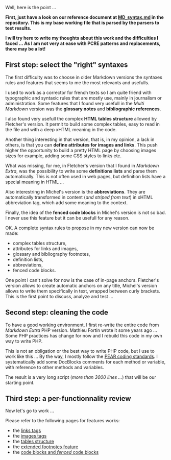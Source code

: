 Well, here is the point ...

**First, just have a look on our reference document at [MD_syntax.md](https://github.com/PieroWbmstr/Extended_Markdown/blob/master/MD_syntax.md) in the repository. This is my base working file that is parsed by the parsers to test results.**

**I will try here to write my thoughts about this work and the difficulties I faced ... As I am not very at ease with PCRE patterns and replacements, there may be a lot!**

## First step: select the "right" syntaxes

The first difficulty was to choose in older Markdown versions the syntaxes rules and features that seems to me the most relevants and usefulls.

I used to work as a corrector for french texts so I am quite friend with typographic and syntaxic rules that are mostly use, mainly in journalism or administration. Some features that I found very usefull in the *Multi Markdown* version was the **glossary notes** and **bibliographic references**.

I also found very usefull the complex **HTML tables structure** allowed by Fletcher's version. It permit to build some complex tables, easy to read in the file and with a deep xHTML meaning in the code.

Another thing interesting in that version, that is, in my opinion, a lack in others, is that you can **define attributes for images and links**. This push higher the opportunity to build a pretty HTML page by choosing images sizes for example, adding some CSS styles to links etc.

What was missing, for me, in Fletcher's version that I found in *Markdown Extra*, was the possibility to write some **definitions lists** and parse them automatically. This is not often used in web pages, but definition lists have a special meaning in HTML ...

Also interestring in Michel's version is the **abbreviations**. They are automatically transformed in content (*and striped from text*) in xHTML abbreviation tag, which add some meaning to the context.

Finally, the idea of the **fenced code blocks** in Michel's version is not so bad. I never use this feature but it can be usefull for any reason.

OK. A complete syntax rules to propose in my new version can now be made:

-   complex tables structure,
-   attributes for links and images,
-   glossary and bibliography footnotes,
-   definition lists,
-   abbreviations,
-   fenced code blocks.

One point I can't solve for now is the case of in-page anchors. Fletcher's version allows to create automatic anchors on any title, Michel's version allows to write them specifically in text, wrapped between curly brackets. This is the first point to discuss, analyze and test ...

## Second step: cleaning the code

To have a good working environment, I first re-write the entire code from *Markdown Extra* PHP version. Mathieu Fortin wrote it some years ago ... Some PHP practices has change for now and I rebuild this code in my own way to write PHP.

This is not an obligation or the best way to write PHP code, but I use to work like this ... By the way, I mostly follow the [PEAR coding standards](http://pear.php.net/manual/en/standards.php). I systematically add some DocBlocks comments for each method or variable, with reference to other methods and variables.

The result is a very long script (*more than 3000 lines ...*) that will be our starting point.

## Third step: a per-functionnality review

Now let's go to work ...

Please refer to the following pages for features works:

-   the [links tags](https://github.com/PieroWbmstr/Extended_Markdown/wiki/Review:-Links) 
-   the [images tags](https://github.com/PieroWbmstr/Extended_Markdown/wiki/Review:-Images) 
-   the [tables structure](https://github.com/PieroWbmstr/Extended_Markdown/wiki/Review:-Tables) 
-   the [extended footnotes feature](https://github.com/PieroWbmstr/Extended_Markdown/wiki/Review:-Footnotes,-Glossary-and-Bibliography) 
-   the [code blocks and *fenced* code blocks](https://github.com/PieroWbmstr/Extended_Markdown/wiki/Review:-Code-Blocks)


